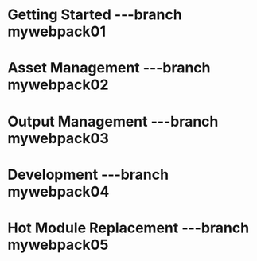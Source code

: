 # Getting Started    ---branch mywebpack01
# Asset Management   ---branch mywebpack02
# Output Management  ---branch mywebpack03
# Development  ---branch mywebpack04
# Hot Module Replacement  ---branch mywebpack05
